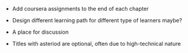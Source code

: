 - Add coursera assignments to the end of each chapter

- Design different learning path for different type of learners maybe?

- A place for discussion

- Titles with asteriod are optional, often due to high-technical nature